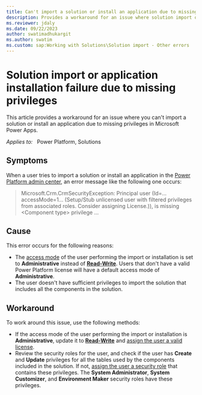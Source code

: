 ```yaml
---
title: Can't import a solution or install an application due to missing privileges
description: Provides a workaround for an issue where solution import or application installation in Power Platform admin center fails due to missing privileges in Microsoft Power Apps.
ms.reviewer: jdaly
ms.date: 09/22/2023
author: swatimadhukargit
ms.author: swatim
ms.custom: sap:Working with Solutions\Solution import - Other errors
---
```

# Solution import or application installation failure due to missing privileges

This article provides a workaround for an issue where you can't import a solution or install an application due to missing privileges in Microsoft Power Apps.

_Applies to:_ &nbsp; Power Platform, Solutions

## Symptoms

When a user tries to import a solution or install an application in the [Power Platform admin center](https://admin.powerplatform.microsoft.com/?utm_source=padocs&utm_medium=linkinadoc&utm_campaign=referralsfromdoc), an error message like the following one occurs:

> Microsoft.Crm.CrmSecurityException: Principal user (Id=… accessMode=1... (Setup/Stub unlicensed user with filtered privileges from associated roles. Consider assigning License.)), is missing \<Component type\> privilege ...

## Cause

This error occurs for the following reasons:

- The [access mode](/power-apps/developer/data-platform/reference/entities/systemuser#BKMK_AccessMode) of the user performing the import or installation is set to **Administrative** instead of [**Read-Write**](/power-platform/admin/create-users#create-a-read-write-user-account). Users that don't have a valid Power Platform license will have a default access mode of **Administrative**.
- The user doesn't have sufficient privileges to import the solution that includes all the components in the solution.

## Workaround

To work around this issue, use the following methods:

- If the access mode of the user performing the import or installation is **Administrative**, update it to [**Read-Write**](/power-platform/admin/create-users#create-a-read-write-user-account) and [assign the user a valid license](/power-platform/admin/assign-licenses).
- Review the security roles for the user, and check if the user has **Create** and **Update** privileges for all the tables used by the components included in the solution. If not, [assign the user a security role](/power-platform/admin/assign-security-roles) that contains these privileges. The **System Administrator**, **System Customizer**, and **Environment Maker** security roles have these privileges. 
